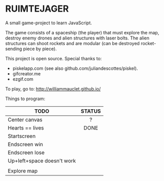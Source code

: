 # RUIMTEJAGER

A small game-project to learn JavaScript.

The game consists of a spaceship (the player) that must explore the map, 
destroy enemy drones and alien structures with laser bolts. The alien 
structures can shoot rockets and are modular (can be destroyed rocket-
sending piece by piece). 

This project is open source. Special thanks to:
- piskelapp.com (see also github.com/juliandescottes/piskel). 
- gifcreator.me
- ezgif.com

To play, go to: http://williammauclet.github.io/

Things to program:


|          TODO			|	STATUS	|
| ---------------------------|:--------------:| 
| Center canvas			|	?		|
| Hearts == lives			|	DONE		|
| Startscreen			|			|
| Endscreen win			|			|
| Endscreen lose			|			|
| Up+left+space doesn't work	|			|
| 					|			|
| Explore map			|			|



	
